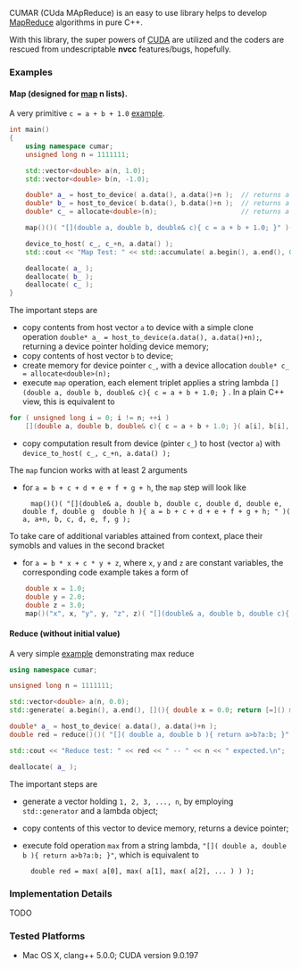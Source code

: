 CUMAR (CUda MApReduce) is an easy to use library helps to develop [MapReduce](https://www.wikiwand.com/en/MapReduce) algorithms in pure C++.

With this library, the super powers of [CUDA](https://www.wikiwand.com/en/CUDA) are utilized and the coders are rescued from undescriptable __nvcc__ features/bugs, hopefully.

### Examples

#### __Map__ (designed for __[map](http://www.wikiwand.com/en/Map_(higher-order_function)) n lists__).

A very primitive `c = a + b + 1.0` [example](https://github.com/fengwang/cumar/blob/master/test/map_1st.cc).

```c++
int main()
{
    using namespace cumar;
    unsigned long n = 1111111;

    std::vector<double> a(n, 1.0);
    std::vector<double> b(n, -1.0);

    double* a_ = host_to_device( a.data(), a.data()+n );  // returns a device ptr
    double* b_ = host_to_device( b.data(), b.data()+n );  // returns a device ptr
    double* c_ = allocate<double>(n);                     // returns a device ptr

    map()()( "[](double a, double b, double& c){ c = a + b + 1.0; }" )( a_, a_+n, b_, c_ );

    device_to_host( c_, c_+n, a.data() );
    std::cout << "Map Test: " << std::accumulate( a.begin(), a.end(), 0.0 ) << " -- " << n << " expected.\n";

    deallocate( a_ );
    deallocate( b_ );
    deallocate( c_ );
}
```

The important steps are

- copy contents from host vector `a` to device with a simple clone operation `double* a_ = host_to_device(a.data(), a.data()+n);`, returning a device pointer holding device memory;
- copy contents of host vector `b` to device;
- create memory for device pointer `c_`, with a device allocation `double* c_ = allocate<double>(n);`
- execute `map` operation, each element triplet applies a string lambda `[](double a, double b, double& c){ c = a + b + 1.0; }` . In a plain C++ view, this is equivalent to

```c++
for ( unsigned long i = 0; i != n; ++i )
    [](double a, double b, double& c){ c = a + b + 1.0; }( a[i], b[i], c[i] );
```

- copy computation result from device (pinter `c_`) to host (vector `a`) with `device_to_host( c_, c_+n, a.data() );`


The `map` funcion works with at least 2 arguments

+ for `a = b + c + d + e + f + g + h`, the `map` step will look like

        map()()( "[](double& a, double b, double c, double d, double e, double f, double g  double h ){ a = b + c + d + e + f + g + h; " )( a, a+n, b, c, d, e, f, g );

To take care of additional variables attained from context, place their symobls and values in the second bracket

+ for `a = b * x + c * y + z`, where `x`, `y` and `z` are constant variables, the corresponding code example takes a form of

```C++
    double x = 1.0;
    double y = 2.0;
    double z = 3.0;
    map()("x", x, "y", y, "z", z)( "[](double& a, double b, double c){ a = b*x + c*y + z; }" )( a, b, c );
```


#### __Reduce__ (without initial value)

A very simple [example](https://github.com/fengwang/cumar/blob/master/test/reduce_1st.cc) demonstrating max reduce

```C++
using namespace cumar;

unsigned long n = 1111111;

std::vector<double> a(n, 0.0);
std::generate( a.begin(), a.end(), [](){ double x = 0.0; return [=]() mutable { x += 1.0; return x; }; }() );

double* a_ = host_to_device( a.data(), a.data()+n );
double red = reduce()()( "[]( double a, double b ){ return a>b?a:b; }" )( a_, a_+n );

std::cout << "Reduce test: " << red << " -- " << n << " expected.\n";

deallocate( a_ );
```

The important steps are

- generate a vector holding `1, 2, 3, ..., n`, by employing  `std::generator` and a lambda object;
- copy contents of this vector to device memory, returns a device pointer;
- execute fold operation `max` from a string lambda, `"[]( double a, double b ){ return a>b?a:b; }"`, which is equivalent to

        double red = max( a[0], max( a[1], max( a[2], ... ) ) );

### Implementation Details

TODO


### Tested Platforms


+ Mac OS X, clang++ 5.0.0; CUDA version 9.0.197



